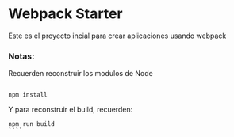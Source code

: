 # Webpack Starter

Este es el proyecto incial para crear aplicaciones usando webpack

### Notas:
Recuerden reconstruir los modulos de Node
````

npm install
````

Y para reconstruir el build, recuerden:
`````
npm run build
````